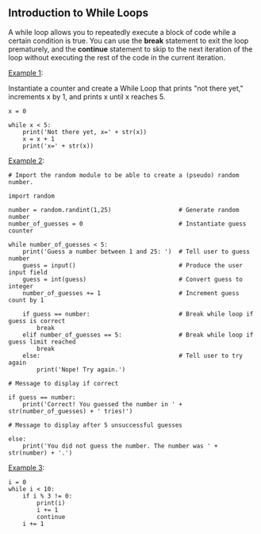 ## Introduction to While Loops

A while loop allows you to repeatedly execute a block of code while a certain condition is true. You can use the **break**
statement to exit the loop prematurely, and the **continue** statement to skip to the next iteration of the loop without executing
the rest of the code in the current iteration.

<ins>Example 1</ins>:

Instantiate a counter and create a While Loop that prints "not there yet," increments x by 1, and prints x until x reaches 5.

    x = 0

    while x < 5:
        print('Not there yet, x=' + str(x))
        x = x + 1
        print('x=' + str(x))

<ins>Example 2</ins>:

    # Import the random module to be able to create a (pseudo) random number.
    
    import random
    
    number = random.randint(1,25)                   # Generate random number
    number_of_guesses = 0                           # Instantiate guess counter
    
    while number_of_guesses < 5:
        print('Guess a number between 1 and 25: ')  # Tell user to guess number
        guess = input()                             # Produce the user input field
        guess = int(guess)                          # Convert guess to integer
        number_of_guesses += 1                      # Increment guess count by 1
    
        if guess == number:                         # Break while loop if guess is correct
            break
        elif number_of_guesses == 5:                # Break while loop if guess limit reached
            break
        else:                                       # Tell user to try again
            print('Nope! Try again.')
    
    # Message to display if correct
    
    if guess == number:
        print('Correct! You guessed the number in ' + str(number_of_guesses) + ' tries!')
        
    # Message to display after 5 unsuccessful guesses
    
    else:
        print('You did not guess the number. The number was ' + str(number) + '.')

<ins>Example 3</ins>:

    i = 0
    while i < 10:
        if i % 3 != 0:
            print(i)
            i += 1
            continue
        i += 1



    
